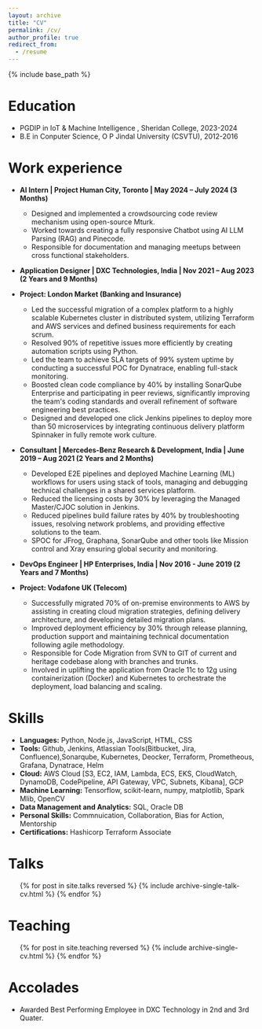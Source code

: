 ```yaml
---
layout: archive
title: "CV"
permalink: /cv/
author_profile: true
redirect_from:
  - /resume
---
```


{% include base_path %}

Education
======
* PGDIP in IoT & Machine Intelligence , Sheridan College, 2023-2024
* B.E in Conputer Science, O P Jindal University (CSVTU), 2012-2016

Work experience
======
* **AI Intern | Project Human City, Toronto | May 2024 – July 2024 (3 Months)**
  * Designed and implemented a crowdsourcing code review mechanism using open-source Mturk.
  * Worked towards creating a fully responsive Chatbot using AI LLM Parsing (RAG) and Pinecode.
  * Responsible for documentation and managing meetups between cross functional stakeholders.

* **Application Designer | DXC Technologies, India | Nov 2021 – Aug 2023 (2 Years and 9 Months)**
* **Project: London Market (Banking and Insurance)**
  * Led the successful migration of a complex platform to a highly scalable Kubernetes cluster in distributed system, utilizing Terraform and AWS services and defined business requirements for each scrum.
  * Resolved 90% of repetitive issues more efficiently by creating automation scripts using Python.
  * Led the team to achieve SLA targets of 99% system uptime by conducting a successful POC for Dynatrace, enabling full-stack monitoring.
  * Boosted clean code compliance by 40% by installing SonarQube Enterprise and participating in peer reviews, significantly improving the team's coding standards and overall refinement of software engineering best practices.
  * Designed and developed one click Jenkins pipelines to deploy more than 50 microservices by integrating continuous delivery platform Spinnaker in fully remote   work culture.

* **Consultant | Mercedes-Benz Research & Development, India | June 2019 – Aug 2021 (2 Years and 2 Months)**
  * Developed E2E pipelines and deployed Machine Learning (ML) workflows for users using stack of tools, managing and debugging technical challenges in a shared services platform.
  * Reduced the licensing costs by 30% by leveraging the Managed Master/CJOC solution in Jenkins.
  * Reduced pipelines build failure rates by 40% by troubleshooting issues, resolving network problems, and providing effective solutions to the team.
  * SPOC for JFrog, Graphana, SonarQube and other tools like Mission control and Xray ensuring global security and monitoring.

* **DevOps Engineer | HP Enterprises, India | Nov 2016 - June 2019 (2 Years and 7 Months)**  
* **Project: Vodafone UK (Telecom)**
  * Successfully migrated 70% of on-premise environments to AWS by assisting in creating cloud migration strategies, defining delivery architecture, and developing detailed migration plans.
  * Improved deployment efficiency by 30% through release planning, production support and maintaining technical documentation following agile methodology.
  * Responsible for Code Migration from SVN to GIT of current and heritage codebase along with branches and trunks.
  * Involved in uplifting the application from Oracle 11c to 12g using containerization (Docker) and Kubernetes to orchestrate the deployment, load balancing and scaling.
  
Skills
======
* **Languages:** Python, Node.js, JavaScript, HTML, CSS
* **Tools:** Github, Jenkins, Atlassian Tools(Bitbucket, Jira, Confluence),Sonarqube, Kubernetes, Deocker, Terraform, Prometheous, Grafana, Dynatrace, Helm
* **Cloud:** AWS Cloud [S3, EC2, IAM, Lambda, ECS, EKS, CloudWatch, DynamoDB, CodePipeline, API Gateway, VPC, Subnets, Kibana], GCP
* **Machine Learning:** Tensorflow, scikit-learn, numpy, matplotlib, Spark Mlib, OpenCV 
* **Data Management and Analytics:** SQL, Oracle DB
* **Personal Skills:** Commnuication, Collaboration, Bias for Action, Mentorship
* **Certifications:** Hashicorp Terraform Associate

  
Talks
======
  <ul>{% for post in site.talks reversed %}
    {% include archive-single-talk-cv.html  %}
  {% endfor %}</ul>
  
Teaching
======
  <ul>{% for post in site.teaching reversed %}
    {% include archive-single-cv.html %}
  {% endfor %}</ul>
  
Accolades
======
* Awarded Best Performing Employee in DXC Technology in 2nd and 3rd Quater.
